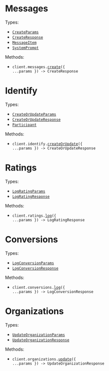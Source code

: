 # Messages

Types:

- <code><a href="./src/resources/messages.ts">CreateParams</a></code>
- <code><a href="./src/resources/messages.ts">CreateResponse</a></code>
- <code><a href="./src/resources/messages.ts">MessageItem</a></code>
- <code><a href="./src/resources/messages.ts">SystemPrompt</a></code>

Methods:

- <code title="post /messages">client.messages.<a href="./src/resources/messages.ts">create</a>({ ...params }) -> CreateResponse</code>

# Identify

Types:

- <code><a href="./src/resources/identify.ts">CreateOrUpdateParams</a></code>
- <code><a href="./src/resources/identify.ts">CreateOrUpdateResponse</a></code>
- <code><a href="./src/resources/identify.ts">Participant</a></code>

Methods:

- <code title="post /identify">client.identify.<a href="./src/resources/identify.ts">createOrUpdate</a>({ ...params }) -> CreateOrUpdateResponse</code>

# Ratings

Types:

- <code><a href="./src/resources/ratings.ts">LogRatingParams</a></code>
- <code><a href="./src/resources/ratings.ts">LogRatingResponse</a></code>

Methods:

- <code title="post /ratings">client.ratings.<a href="./src/resources/ratings.ts">log</a>({ ...params }) -> LogRatingResponse</code>

# Conversions

Types:

- <code><a href="./src/resources/conversions.ts">LogConversionParams</a></code>
- <code><a href="./src/resources/conversions.ts">LogConversionResponse</a></code>

Methods:

- <code title="post /conversions">client.conversions.<a href="./src/resources/conversions.ts">log</a>({ ...params }) -> LogConversionResponse</code>

# Organizations

Types:

- <code><a href="./src/resources/organizations.ts">UpdateOrganizationParams</a></code>
- <code><a href="./src/resources/organizations.ts">UpdateOrganizationResponse</a></code>

Methods:

- <code title="post /organizations">client.organizations.<a href="./src/resources/organizations.ts">update</a>({ ...params }) -> UpdateOrganizationResponse</code>
